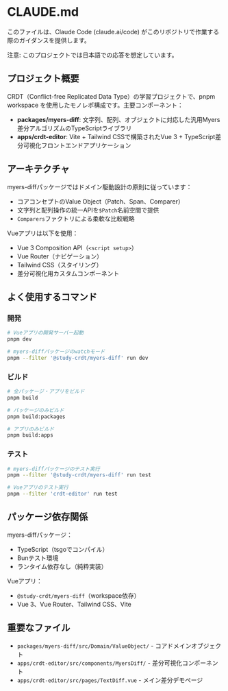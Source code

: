 # CLAUDE.md

このファイルは、Claude Code (claude.ai/code) がこのリポジトリで作業する際のガイダンスを提供します。

注意: このプロジェクトでは日本語での応答を想定しています。

## プロジェクト概要

CRDT（Conflict-free Replicated Data Type）の学習プロジェクトで、pnpm workspace を使用したモノレポ構成です。主要コンポーネント：

- **packages/myers-diff**: 文字列、配列、オブジェクトに対応した汎用Myers差分アルゴリズムのTypeScriptライブラリ
- **apps/crdt-editor**: Vite + Tailwind CSSで構築されたVue 3 + TypeScript差分可視化フロントエンドアプリケーション

## アーキテクチャ

myers-diffパッケージではドメイン駆動設計の原則に従っています：
- コアコンセプトのValue Object（Patch、Span、Comparer）
- 文字列と配列操作の統一APIを`$Patch`名前空間で提供
- `Comparers`ファクトリによる柔軟な比較戦略

Vueアプリは以下を使用：
- Vue 3 Composition API（`<script setup>`）
- Vue Router（ナビゲーション）
- Tailwind CSS（スタイリング）
- 差分可視化用カスタムコンポーネント

## よく使用するコマンド

### 開発
```bash
# Vueアプリの開発サーバー起動
pnpm dev

# myers-diffパッケージのwatchモード
pnpm --filter '@study-crdt/myers-diff' run dev
```

### ビルド
```bash
# 全パッケージ・アプリをビルド
pnpm build

# パッケージのみビルド
pnpm build:packages

# アプリのみビルド
pnpm build:apps
```

### テスト
```bash
# myers-diffパッケージのテスト実行
pnpm --filter '@study-crdt/myers-diff' run test

# Vueアプリのテスト実行
pnpm --filter 'crdt-editor' run test
```

## パッケージ依存関係

myers-diffパッケージ：
- TypeScript（tsgoでコンパイル）
- Bunテスト環境
- ランタイム依存なし（純粋実装）

Vueアプリ：
- `@study-crdt/myers-diff`（workspace依存）
- Vue 3、Vue Router、Tailwind CSS、Vite

## 重要なファイル

- `packages/myers-diff/src/Domain/ValueObject/` - コアドメインオブジェクト
- `apps/crdt-editor/src/components/MyersDiff/` - 差分可視化コンポーネント
- `apps/crdt-editor/src/pages/TextDiff.vue` - メイン差分デモページ